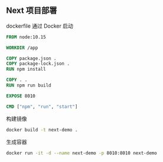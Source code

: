 ## Next 项目部署

dockerfile 通过 Docker 启动

```dockerfile
FROM node:10.15

WORKDIR /app

COPY package.json .
COPY package-lock.json .
RUN npm install

COPY . .
RUN npm run build

EXPOSE 8010

CMD ["npm", "run", "start"]

```

构建镜像

```bash
docker build -t next-demo .
```

生成容器

```bash
docker run -it -d --name next-demo -p 8010:8010 next-demo
```
